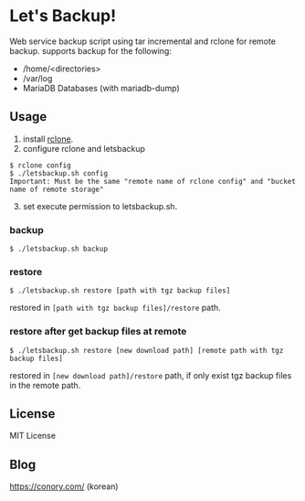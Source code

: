 # Let's Backup!
Web service backup script using tar incremental and rclone for remote backup. supports backup for the following:
* /home/\<directories\>
* /var/log
* MariaDB Databases (with mariadb-dump)

## Usage
1. install [rclone](https://github.com/ncw/rclone).
2. configure rclone and letsbackup
```
$ rclone config
$ ./letsbackup.sh config
Important: Must be the same "remote name of rclone config" and "bucket name of remote storage"
```
3. set execute permission to letsbackup.sh.
### backup
```
$ ./letsbackup.sh backup
```
### restore
```
$ ./letsbackup.sh restore [path with tgz backup files]
```
restored in ``[path with tgz backup files]/restore`` path.
### restore after get backup files at remote
```
$ ./letsbackup.sh restore [new download path] [remote path with tgz backup files]
```
restored in ``[new download path]/restore`` path, if only exist tgz backup files in the remote path.

## License
MIT License

## Blog
https://conory.com/ (korean)
